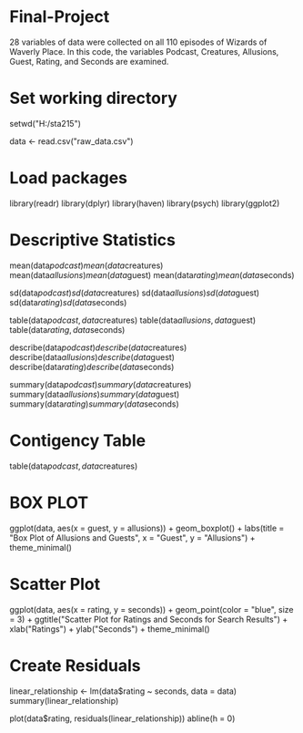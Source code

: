 # Final-Project
28 variables of data were collected on all 110 episodes of Wizards of Waverly Place. In this code, the variables Podcast, Creatures, Allusions, Guest, Rating, and Seconds are examined.

# Set working directory
setwd("H:/sta215")

data <- read.csv("raw_data.csv")

# Load packages
library(readr)
library(dplyr)
library(haven)
library(psych)
library(ggplot2)

# Descriptive Statistics
mean(data$podcast)
mean(data$creatures)
mean(data$allusions)
mean(data$guest)
mean(data$rating)
mean(data$seconds)

sd(data$podcast)
sd(data$creatures)
sd(data$allusions)
sd(data$guest)
sd(data$rating)
sd(data$seconds)

table(data$podcast, data$creatures)
table(data$allusions, data$guest)
table(data$rating, data$seconds)

describe(data$podcast)
describe(data$creatures)
describe(data$allusions)
describe(data$guest)
describe(data$rating)
describe(data$seconds)

summary(data$podcast)
summary(data$creatures)
summary(data$allusions)
summary(data$guest)
summary(data$rating)
summary(data$seconds)

# Contigency Table
table(data$podcast , data$creatures)

# BOX PLOT
ggplot(data, aes(x = guest, y = allusions)) +
  geom_boxplot() +
  labs(title = "Box Plot of Allusions and Guests",
       x = "Guest",
       y = "Allusions") +
  theme_minimal()

# Scatter Plot
ggplot(data, aes(x = rating, y = seconds)) +
  geom_point(color = "blue", size = 3) +
  ggtitle("Scatter Plot for Ratings and Seconds for Search Results") +
  xlab("Ratings") +
  ylab("Seconds") +
  theme_minimal() 

# Create Residuals
linear_relationship <- lm(data$rating ~ seconds, data = data)
summary(linear_relationship)

plot(data$rating, residuals(linear_relationship))
abline(h = 0)
